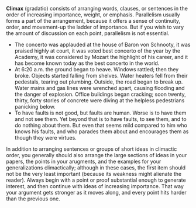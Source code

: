 **Climax** (gradatio) consists of arranging words, clauses, or sentences in the order of increasing importance, weight, or emphasis. Parallelism usually forms a part of the arrangement, because it offers a sense of continuity, order, and movement-up the ladder of importance. But if you wish to vary the amount of discussion on each point, parallelism is not essential.

 - The concerto was applauded at the house of Baron von Schnooty, it was praised highly at court, it was voted best concerto of the year by the Academy, it was considered by Mozart the highlight of his career, and it has become known today as the best concerto in the world.
 - At 6:20 a.m. the ground began to heave. Windows rattled; then they broke. Objects started falling from shelves. Water heaters fell from their pedestals, tearing out plumbing. Outside, the road began to break up. Water mains and gas lines were wrenched apart, causing flooding and the danger of explosion. Office buildings began cracking; soon twenty, thirty, forty stories of concrete were diving at the helpless pedestrians panicking below.
 - To have faults is not good, but faults are human. Worse is to have them and not see them. Yet beyond that is to have faults, to see them, and to do nothing about them. But even that seems mild compared to him who knows his faults, and who parades them about and encourages them as though they were virtues.

In addition to arranging sentences or groups of short ideas in climactic order, you generally should also arrange the large sections of ideas in your papers, the points in your arugments, and the examples for your generalizations climactically; although in these cases, the first item should not be the very least important (because its weakness might alienate the reader). Always begin with a point or proof substantial enough to generate interest, and then continue with ideas of increasing importance. That way your argument gets stronger as it moves along, and every point hits harder than the previous one.